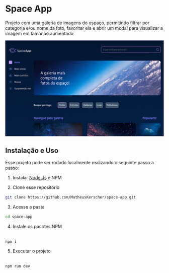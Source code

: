 # Space App
Projeto com uma galeria de imagens do espaço, permitindo filtrar por categoria e/ou nome da foto, favoritar ela e abrir um modal para visualizar a imagem em tamanho aumentado

![Thumbnail-Cart](/thumbnail.png)

## Instalação e Uso

Esse projeto pode ser rodado localmente realizando o seguinte passo a passo:

1. Instalar [Node.Js](https://nodejs.org/en) e NPM


2. Clone esse repositório

```sh
git clone https://github.com/MatheusKerscher/space-app.git

```

3. Acesse a pasta

```sh
cd space-app

```

4. Instale os pacotes NPM

```sh

npm i

```

5. Executar o projeto

```sh

npm run dev

```
